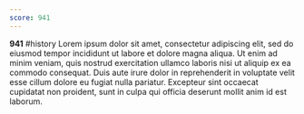 ```yaml
---
score: 941
---
```

**941** #history Lorem ipsum dolor sit amet, consectetur adipiscing elit, sed do eiusmod tempor incididunt ut labore et dolore magna aliqua. Ut enim ad minim veniam, quis nostrud exercitation ullamco laboris nisi ut aliquip ex ea commodo consequat. Duis aute irure dolor in reprehenderit in voluptate velit esse cillum dolore eu fugiat nulla pariatur. Excepteur sint occaecat cupidatat non proident, sunt in culpa qui officia deserunt mollit anim id est laborum.
